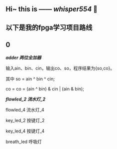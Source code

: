 **Hi~ this is —— *whisper554* 👋**
---
以下是我的fpga学习项目路线
---
0
---
***adder 两位全加器***

输入ain、bin、cin，输出co、so，程序结果为{so,co}。

其中 so = ain ^ bin ^ cin;

co = co = (ain ^ bin) & cin | (ain & bin);

***flowled_2 流水灯_2***



flowled_4 流水灯_4

key_led_2 按键灯_2

key_led_4 按键灯_4

breath_led 呼吸灯
